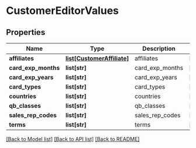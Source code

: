 # CustomerEditorValues

## Properties
Name | Type | Description | Notes
------------ | ------------- | ------------- | -------------
**affiliates** | [**list[CustomerAffiliate]**](CustomerAffiliate.md) | affiliates | [optional] 
**card_exp_months** | **list[str]** | card_exp_months | [optional] 
**card_exp_years** | **list[str]** | card_exp_years | [optional] 
**card_types** | **list[str]** | card_types | [optional] 
**countries** | **list[str]** | countries | [optional] 
**qb_classes** | **list[str]** | qb_classes | [optional] 
**sales_rep_codes** | **list[str]** | sales_rep_codes | [optional] 
**terms** | **list[str]** | terms | [optional] 

[[Back to Model list]](../README.md#documentation-for-models) [[Back to API list]](../README.md#documentation-for-api-endpoints) [[Back to README]](../README.md)


